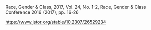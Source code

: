 
Race, Gender & Class, 2017, Vol. 24, No. 1-2, Race, Gender & Class Conference 2016 (2017), pp. 16-26

https://www.jstor.org/stable/10.2307/26529234